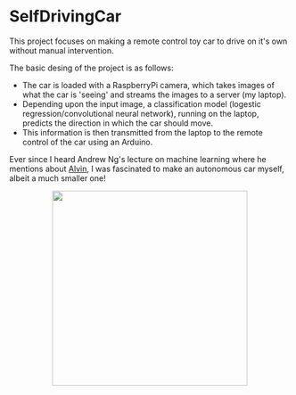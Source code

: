 # SelfDrivingCar


This project focuses on making a remote control toy car to drive on it's own without manual intervention. 

The basic desing of the project is as follows:

* The car is loaded with a RaspberryPi camera, which takes images of what the car is 'seeing' and streams the images to a server (my laptop). 
* Depending upon the input image, a classification model (logestic regression/convolutional neural network), running on the laptop, predicts the direction in which the car should move. 
* This information is then transmitted from the laptop to the remote control of the car using an Arduino. 


Ever since I heard Andrew Ng's lecture on machine learning where he mentions about [Alvin](https://www.youtube.com/watch?v=jet4vwPUfh8), I was fascinated to make an autonomous car myself, albeit a much smaller one!
  

<p align="center">
  <img src="https://github.com/spookyQubit/SelfDrivingCar/blob/master/setup.jpg" width="350"/>
</p>
